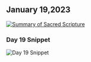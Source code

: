 ## January 19,2023

[![Summary of Sacred Scripture](https://raw.githubusercontent.com/linusjf/CIAY/main/January/jpgs/Day019.jpg)](https://youtu.be/f58uLVkEh7o "Summary of Sacred Scripture")

### Day 19 Snippet

![Day 19 Snippet](https://raw.githubusercontent.com/linusjf/CIAY/refs/heads/main/January/jpgs/Day19Snippet.jpg)
